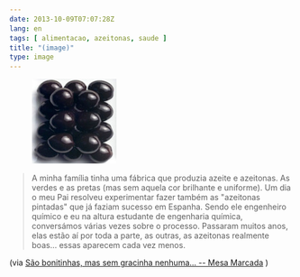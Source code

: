 ```yaml
---
date: 2013-10-09T07:07:28Z
lang: en
tags: [ alimentacao, azeitonas, saude ]
title: "(image)"
type: image
---
```


<figure>
<a
href="https://hugo.ferreira.cc/a-minha-familia-tinha-uma-fabrica-que-produzia/attachment/354/"
rel="attachment"><img
src="tumblr_mufdvlmi6k1qz82meo1_250-150x150.jpg"
width="150" height="150" /></a></figure>

> A minha família tinha uma fábrica que produzia azeite e azeitonas. As
> verdes e as pretas (mas sem aquela cor brilhante e uniforme). Um dia o
> meu Pai resolveu experimentar fazer também as "azeitonas pintadas" que
> já faziam sucesso em Espanha. Sendo ele engenheiro químico e eu na
> altura estudante de engenharia química, conversámos várias vezes sobre
> o processo. Passaram muitos anos, elas estão aí por toda a parte, as
> outras, as azeitonas realmente boas... essas aparecem cada vez menos.

(via [São bonitinhas, mas sem gracinha nenhuma... -- Mesa
Marcada](http://mesamarcada.blogs.sapo.pt/417409.html) )

